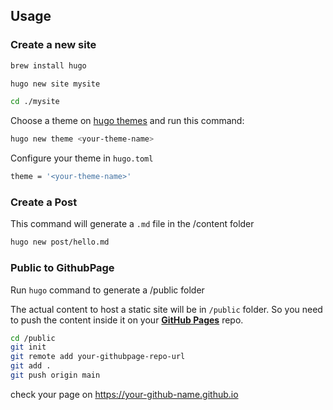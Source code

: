 ## Usage

### Create a new site

```sh
brew install hugo
```

```sh
hugo new site mysite
```

```sh
cd ./mysite
```

Choose a theme on [hugo themes](https://themes.gohugo.io/) and run this command:

```sh
hugo new theme <your-theme-name>
```

Configure your theme in ```hugo.toml```

```sh
theme = '<your-theme-name>'
```

### Create a Post

This command will generate a ```.md``` file in the /content folder

```sh
hugo new post/hello.md
```

### Public to GithubPage

Run ```hugo``` command to generate a /public folder

The actual content to host a static site will be in ```/public``` folder.
So you need to push the content inside it on your [**GitHub Pages**](https://pages.github.com/) repo.

```sh
cd /public
git init
git remote add your-githubpage-repo-url
git add .
git push origin main
```

check your page on https://your-github-name.github.io
